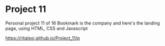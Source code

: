# Project 11
Personal project 11 of 16
Bookmark is the company and here's the landing page, 
using HTML, CSS and Javascript

https://ritalexi.github.io/Project_11/p
